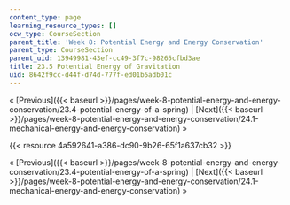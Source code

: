 ```yaml
---
content_type: page
learning_resource_types: []
ocw_type: CourseSection
parent_title: 'Week 8: Potential Energy and Energy Conservation'
parent_type: CourseSection
parent_uid: 13949981-43ef-cc49-3f7c-98265cfbd3ae
title: 23.5 Potential Energy of Gravitation
uid: 8642f9cc-d44f-d74d-777f-ed01b5adb01c
---
```


« [Previous]({{< baseurl >}}/pages/week-8-potential-energy-and-energy-conservation/23.4-potential-energy-of-a-spring) | [Next]({{< baseurl >}}/pages/week-8-potential-energy-and-energy-conservation/24.1-mechanical-energy-and-energy-conservation) »

{{< resource 4a592641-a386-dc90-9b26-65f1a637cb32 >}}

« [Previous]({{< baseurl >}}/pages/week-8-potential-energy-and-energy-conservation/23.4-potential-energy-of-a-spring) | [Next]({{< baseurl >}}/pages/week-8-potential-energy-and-energy-conservation/24.1-mechanical-energy-and-energy-conservation) »